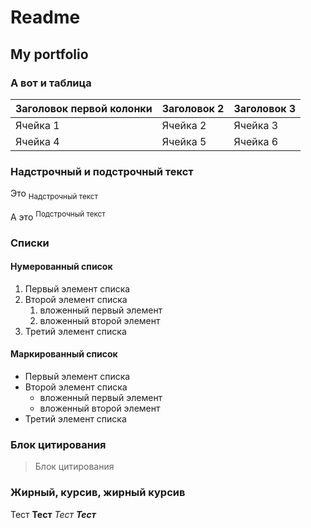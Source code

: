 # Readme
## My portfolio
### А вот и таблица

|Заголовок первой колонки   |Заголовок 2|Заголовок 3|
|----------|-----------|------------|
|Ячейка 1     |Ячейка 2       |Ячейка 3        |
|Ячейка 4|Ячейка 5   |Ячейка 6|


### Надстрочный и подстрочный текст

Это <sub>Надстрочный текст</sub>

А это <sup>Подстрочный текст</sup>


### Списки


#### Нумерованный список
1. Первый элемент списка
1. Второй элемент списка
   1. вложенный первый элемент
   1. вложенный второй элемент
1. Третий элемент списка


#### Маркированный список
- Первый элемент списка
- Второй элемент списка
  - вложенный первый элемент
  - вложенный второй элемент
- Третий элемент списка


### Блок цитирования

> Блок цитирования 


### Жирный, курсив, жирный курсив

Тест
**Тест**
*Тест*
***Тест***
